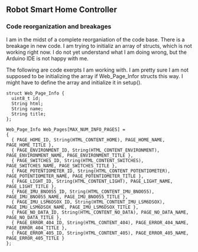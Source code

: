 ## Robot Smart Home Controller
### Code reorganization and breakages

I am in the midst of a complete reorganiation of the code base. There is a breakage in new code. I am trying to
initializ an array of structs, which is not working right now. I do not yet understand what I am doing wrong,
but the Arduino IDE is not happy with me.

The following are code exerpts I am working with. I am pretty sure I am not supposed to be initializing the
array if Web_Page_Infor structs this way. I might have to define the array and initialize it in setup().

```
struct Web_Page_Info {
  uint8_t id;
  String html;
  String name;
  String title;
};

Web_Page_Info Web_Pages[MAX_NUM_INFO_PAGES] = 
{
  { PAGE_HOME_ID, String(HTML_CONTENT_HOME), PAGE_HOME_NAME, PAGE_HOME_TITLE },
  { PAGE_ENVIRONMENT_ID, String(HTML_CONTENT_ENVIRONMENT), PAGE_ENVIRONMENT_NAME, PAGE_ENVIRONMENT_TITLE },
  { PAGE_SWITCHES_ID, String(HTML_CONTENT_SWITCHES), PAGE_SWITCHES_NAME, PAGE_SWITCHES_TITLE },
  { PAGE_POTENTIOMETER_ID, String(HTML_CONTENT_POTENTIOMETER), PAGE_POTENTIOMETER_NAME, PAGE_POTENTIOMETER_TITLE },
  { PAGE_LIGHT_ID, String(HTML_CONTENT_LIGHT), PAGE_LIGHT_NAME, PAGE_LIGHT_TITLE },
  { PAGE_IMU_BNO055_ID, String(HTML_CONTENT_IMU_BNO055), PAGE_IMU_BNO055_NAME, PAGE_IMU_BNO055_TITLE },
  { PAGE_IMU_LSM6DSOX_ID, String(HTML_CONTENT_IMU_LSM6DSOX), PAGE_IMU_LSM6DSOX_NAME, PAGE_IMU_LSM6DSOX_TITLE },
  { PAGE_NO_DATA_ID, String(HTML_CONTENT_NO_DATA), PAGE_NO_DATA_NAME, PAGE_NO_DATA_TITLE },
  { PAGE_ERROR_404_ID, String(HTML_CONTENT_404), PAGE_ERROR_404_NAME, PAGE_ERROR_404_TITLE },
  { PAGE_ERROR_405_ID, String(HTML_CONTENT_405), PAGE_ERROR_405_NAME, PAGE_ERROR_405_TITLE }
};
